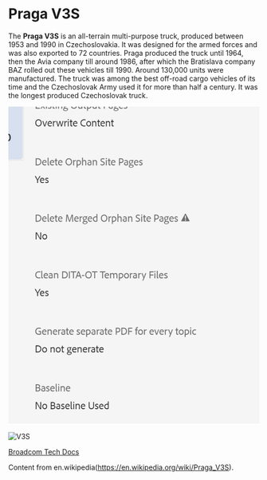 # Praga V3S

The **Praga V3S** is an all-terrain multi-purpose truck, produced between 1953 and 1990 in Czechoslovakia. It was designed for the armed forces and was also exported to 72 countries. Praga produced the truck until 1964, then the Avia company till around 1986, after which the Bratislava company BAZ rolled out these vehicles till 1990. Around 130,000 units were manufactured. The truck was among the best off-road cargo vehicles of its time and the Czechoslovak Army used it for more than half a century. It was the longest produced Czechoslovak truck.

![AEM Delete](/images/delete.png)

![V3S](/images/v3s.png)

[Broadcom Tech Docs](http://www.techdocs.broadcom.com)

Content from en.wikipedia(https://en.wikipedia.org/wiki/Praga_V3S).
